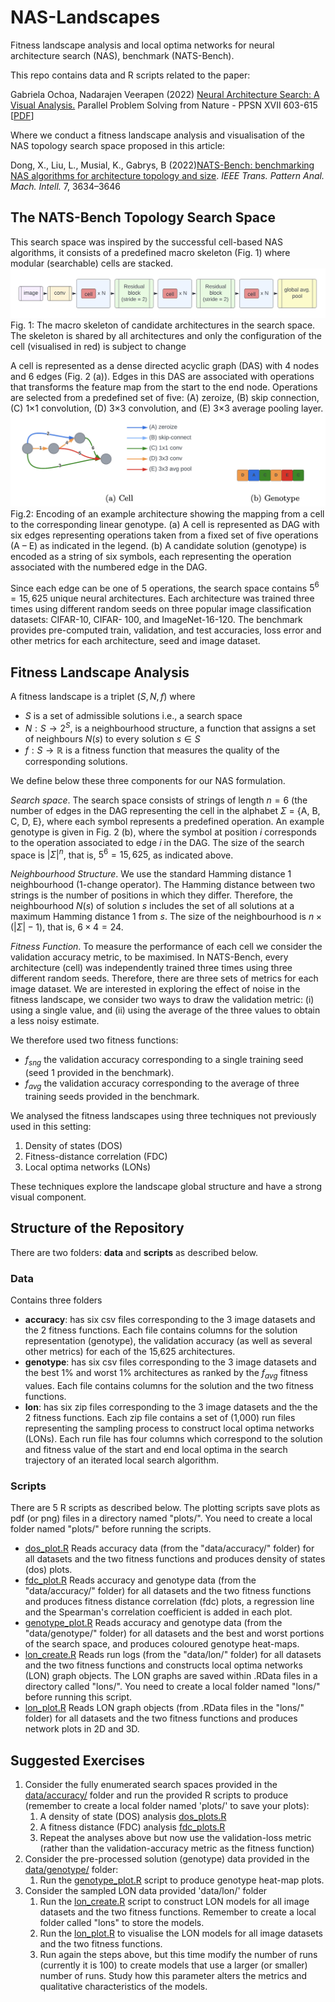 # NAS-Landscapes
Fitness landscape analysis  and local optima networks for neural architecture search (NAS), benchmark (NATS-Bench).

This repo contains data and R scripts related to the paper:

Gabriela Ochoa, Nadarajen Veerapen (2022) [Neural Architecture Search: A Visual Analysis.](https://link.springer.com/chapter/10.1007/978-3-031-14714-2_42) Parallel Problem Solving from Nature - PPSN XVII 603-615 [[PDF](assets/PPSN_2022_NAS_Landscapes.pdf)]

Where we conduct a fitness landscape analysis and visualisation of the NAS topology search space proposed in this article:

Dong, X., Liu, L., Musial, K., Gabrys, B (2022)[NATS-Bench: benchmarking NAS algorithms for architecture topology and size](https://ieeexplore.ieee.org/abstract/document/9336247). *IEEE Trans. Pattern Anal. Mach. Intell.* 7, 3634–3646

## The NATS-Bench Topology Search Space
This search space was inspired by the successful cell-based NAS algorithms, it consists of a predefined macro skeleton (Fig. 1) where modular (searchable) cells are stacked. 
![architecture](assets/architecture.jpg)
Fig. 1: The macro skeleton of candidate architectures in the search space. The skeleton is shared by all architectures and only the configuration of the cell (visualised in red) is subject to change

A cell is represented as a dense directed acyclic graph (DAS) with 4 nodes and 6 edges (Fig. 2 (a)). Edges in this DAS are  associated with operations that transforms the feature map from the start to the end node. Operations are selected from a predefined set of five: (A) zeroize, (B) skip connection, (C) 1×1 convolution, (D) 3×3 convolution, and (E) 3×3 average pooling layer. 
![cell](assets/encoding.jpg) 
Fig.2: Encoding of an example architecture showing the mapping from a cell to the corresponding linear genotype. (a) A cell is represented as DAG with six edges representing operations taken from a fixed set of five operations (A – E) as indicated in the legend. (b) A candidate solution (genotype) is encoded as a string of six symbols, each representing the operation associated with the numbered edge in the DAG. 

Since each edge can be one of 5 operations, the search space contains $5^6 = 15,625$ unique neural architectures. Each architecture was trained three times using different random seeds on three popular image classification datasets: CIFAR-10, CIFAR- 100, and ImageNet-16-120. The benchmark provides pre-computed train, validation, and test accuracies, loss error and other metrics for each architecture, seed and image dataset.

## Fitness Landscape Analysis
A fitness landscape is a triplet $(S, N, f)$ where
* $S$ is a set of admissible solutions i.e., a search space 
* $N: S \longrightarrow 2^S$, is a neighbourhood structure, a function that assigns a set of neighbours $N(s)$ to every solution $s \in S$ 
* $f : S \longrightarrow \mathbb{R}$ is a fitness function that measures the quality of the corresponding solutions. 
 
We define below these three components for our NAS formulation.

*Search space*. The search space consists of strings of length $n = 6$ (the number of edges in the DAG representing the cell in the alphabet  $\Sigma$ = {A, B, C, D, E}, where each symbol represents a predefined operation. An example genotype is given in Fig. 2 (b), where the symbol at position $i$ corresponds to the operation associated to edge $i$ in the DAG. The size of the search space is $|\Sigma|^n$, that is, $5^6 = 15,625$, as indicated above.

*Neighbourhood Structure*. We use the standard Hamming distance 1 neighbourhood (1-change operator). The Hamming distance between two strings is the number of positions in which they differ. Therefore, the neighbourhood $N(s)$ of solution $s$ includes the set of all solutions at a maximum Hamming distance  1 from $s$. The size of the neighbourhood is $n \times (|\Sigma| - 1)$, that is, $6 \times 4 = 24$. 

*Fitness Function*. To measure the performance of each cell we consider the validation accuracy metric, to be maximised. In NATS-Bench, every architecture (cell) was independently trained three times using three different random seeds. Therefore, there are three sets of metrics for each image dataset. We are interested in exploring the effect of noise in the fitness landscape, we consider two ways to draw the validation metric: (i) using a single value, and (ii) using the average of the three values to obtain a less noisy estimate.  

We therefore used two fitness functions:
* $f_{sng}$ the validation accuracy corresponding to a single training seed (seed 1 provided in the benchmark).
* $f_{avg}$ the validation accuracy corresponding to the average of three training seeds provided in the benchmark. 

We analysed the fitness landscapes using three techniques not previously used in this setting: 
1. Density of states (DOS) 
2. Fitness-distance correlation (FDC) 
3. Local optima networks (LONs) 

These techniques explore the landscape global structure and have a strong visual component.

## Structure of the Repository
There are two folders: **data** and **scripts** as described below.
### Data 
Contains three folders 
* **accuracy**: has six csv files corresponding to the 3 image datasets and the 2 fitness functions. Each file contains columns for the solution representation (genotype),  the validation accuracy (as well as several other metrics) for each of the 15,625 architectures.
* **genotype**: has six csv files corresponding to the 3 image datasets and the best 1% and worst 1% architectures as ranked by the $f_{avg}$ fitness values. Each file contains columns for the solution and the two fitness functions.
* **lon**: has six zip files corresponding to the 3 image datasets and the the 2 fitness functions. Each zip file contains a set of (1,000) run files representing the sampling process to construct local optima networks (LONs). Each run file has four columns which correspond to the solution and fitness value of the start and end local optima in the search trajectory of an iterated local search algorithm.

### Scripts
There are 5 R scripts as described below. The plotting scripts save plots as pdf (or png) files in a directory named "plots/". You need to create a local folder named "plots/" before running the scripts.
* [dos_plot.R](scripts/dos_plot.R) Reads accuracy data (from the "data/accuracy/" folder) for all datasets and the two fitness functions and produces density of states (dos) plots. 
* [fdc_plot.R](scripts/fdc_plot.R) Reads accuracy and genotype data (from the "data/accuracy/" folder) for all datasets and the two fitness functions and produces fitness distance correlation (fdc) plots, a regression line and the Spearman's correlation coefficient is added in each plot. 
* [genotype_plot.R](scripts/genotype_plot.R) Reads accuracy and genotype data (from the "data/genotype/" folder) for all datasets and the best and worst portions of the search space, and produces coloured genotype heat-maps. 
* [lon_create.R](scripts/lon_create.R) Reads run logs (from the "data/lon/" folder) for all datasets and the two fitness functions and constructs local optima networks (LON) graph objects. The LON graphs are saved within .RData files in a directory called "lons/". You need to create a local folder named "lons/" before running this script.
* [lon_plot.R](scripts/lon_plot.R) Reads LON graph objects (from .RData files in the "lons/" folder) for all datasets and the two fitness functions and produces network plots in 2D and 3D. 

## Suggested Exercises
1. Consider the fully enumerated search spaces provided in the [data/accuracy/](data/accuracy/) folder and run the provided R scripts to produce (remember to create a local folder named 'plots/' to save your plots):
    1. A density of state (DOS) analysis [dos_plots.R](scripts/dos_plot.R)
    2. A fitness distance (FDC) analysis [fdc_plots.R](scripts/fdc_plot.R)
    3. Repeat the analyses above but now use the validation-loss metric (rather than the validation-accuracy metric as the fitness function) 
2. Consider the pre-processed solution (genotype) data provided in the  [data/genotype/](data/genotype/) folder:
    1. Run the [genotype_plot.R](scripts/genotype_plot.R) script to produce genotype heat-map plots.
3. Consider the sampled LON data provided 'data/lon/' folder
    1. Run the [lon_create.R](scripts/lon_create.R) script to construct LON models for all image datasets and the two fitness functions. Remember to create a local folder called "lons" to store the models.
    2. Run the [lon_plot.R](scripts/lon_plot.R) to visualise the LON models for all image datasets and the two fitness functions. 
    3. Run again the steps above, but this time modify the number of runs (currently it is 100) to create models that use a larger (or smaller) number of runs. Study how this parameter alters the metrics and qualitative characteristics of the models. 
